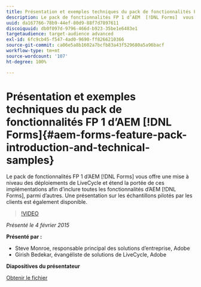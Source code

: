 ```yaml
---
title: Présentation et exemples techniques du pack de fonctionnalités FP 1 d’AEM  [!DNL Forms]
description: Le pack de fonctionnalités FP 1 d’AEM  [!DNL Forms]  vous offre une mise à niveau des déploiements de LiveCycle et étend la portée de ces implémentations afin d’inclure toutes les fonctionnalités d’AEM  [!DNL Forms] , parmi d’autres. Une présentation sur les échantillons pilotés par les clients est également disponible.
uuid: da167766-78b9-44ef-80d9-88f7d7897611
discoiquuid: db0f097d-9796-466d-b923-35be1e6483e1
targetaudience: target-audience advanced
exl-id: 6fc9cb45-f547-4ad0-9690-ff8266210366
source-git-commit: ca06e5a8b1602a7bcfb83a43f529680a5a96bacf
workflow-type: tm+mt
source-wordcount: '107'
ht-degree: 100%

---
```


# Présentation et exemples techniques du pack de fonctionnalités FP 1 d’AEM [!DNL Forms]{#aem-forms-feature-pack-introduction-and-technical-samples}

Le pack de fonctionnalités FP 1 d’AEM [!DNL Forms] vous offre une mise à niveau des déploiements de LiveCycle et étend la portée de ces implémentations afin d’inclure toutes les fonctionnalités d’AEM [!DNL Forms], parmi d’autres. Une présentation sur les échantillons pilotés par les clients est également disponible.

>[!VIDEO](https://video.tv.adobe.com/v/19380/?quality=9)

*Présenté le 4 février 2015*

**Présenté par :**

* Steve Monroe, responsable principal des solutions d’entreprise, Adobe
* Girish Bedekar, évangéliste de solutions de LiveCycle, Adobe

**Diapositives du présentateur**

[Obtenir le fichier](assets/aem-forms-fp1-2015-0204.pdf)
<!--
[Get back to the Overview](https://helpx.adobe.com/experience-manager/kt/eseminars/gems/aem-index.html)
-->
